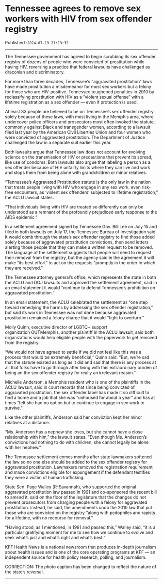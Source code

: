 # Tennessee agrees to remove sex workers with HIV from sex offender registry

Published :`2024-07-19 21:13:32`

---

The Tennessee government has agreed to begin scrubbing its sex offender registry of dozens of people who were convicted of prostitution while having HIV, reversing a practice that federal lawsuits have challenged as draconian and discriminatory.

For more than three decades, Tennessee’s “aggravated prostitution” laws have made prostitution a misdemeanor for most sex workers but a felony for those who are HIV-positive. Tennessee toughened penalties in 2010 by reclassifying prostitution with HIV as a “violent sexual offense” with a lifetime registration as a sex offender — even if protection is used.

At least 83 people are believed to be on Tennessee’s sex offender registry solely because of these laws, with most living in the Memphis area, where undercover police officers and prosecutors most often invoked the statute, commonly against Black and transgender women, according to a lawsuit filed last year by the American Civil Liberties Union and four women who were convicted of aggravated prostitution. The Department of Justice challenged the law in a separate suit earlier this year.

Both lawsuits argue that Tennessee law does not account for evolving science on the transmission of HIV or precautions that prevent its spread, like use of condoms. Both lawsuits also argue that labeling a person as a sex offender because of HIV unfairly limits where they can live and work and stops them from being alone with grandchildren or minor relatives.

“Tennessee’s Aggravated Prostitution statute is the only law in the nation that treats people living with HIV who engage in any sex work, even risk-free encounters, as ‘violent sex offenders’ subjected to lifetime registration,” the ACLU lawsuit states.

“That individuals living with HIV are treated so differently can only be understood as a remnant of the profoundly prejudiced early response to the AIDS epidemic.”

In a settlement agreement signed by Tennessee Gov. Bill Lee on July 15 and filed in both lawsuits on July 17, the Tennessee Bureau of Investigation said it would comb through the state’s sex offender registry to find those added solely because of aggravated prostitution convictions, then send letters alerting those people that they can make a written request to be removed. The language of the settlement suggests that people will need to request their removal from the registry, but the agency said in the agreement it will make “its best effort” to act on the requests “promptly in the order in which they are received.”

The Tennessee attorney general’s office, which represents the state in both the ACLU and DOJ lawsuits and approved the settlement agreement, said in an email statement it would “continue to defend Tennessee’s prohibition on aggravated prostitution.”

In an email statement, the ACLU celebrated the settlement as “one step toward remedying the harms by addressing the sex offender registration,” but said its work in Tennessee was not done because aggravated prostitution remained a felony charge that it would “fight to overturn.”

Molly Quinn, executive director of LGBTQ+ support organization OUTMemphis, another plaintiff in the ACLU lawsuit, said both organizations would help eligible people with the paperwork to get removed from the registry.

“We would not have agreed to settle if we did not feel like this was a process that would be extremely beneficial,” Quinn said. “But, we’re sad that the statute existed as long as it did and sad that there is any process at all that folks have to go through after living with this extraordinary burden of being on the sex offender registry for really an irrelevant reason.”

Michelle Anderson, a Memphis resident who is one of the plaintiffs in the ACLU lawsuit, said in court records that since being convicted of aggravated prostitution, the sex offender label has made it so difficult to find a home and a job that she was “unhoused for about a year” and has at times “felt she had no option but to continue to engage in sex work to survive.”

Like the other plaintiffs, Anderson said her conviction kept her minor relatives at a distance.

“Ms. Anderson has a nephew she loves, but she cannot have a close relationship with him,” the lawsuit states. “Even though Ms. Anderson’s convictions had nothing to do with children, she cannot legally be alone with her nephew.”

The Tennessee settlement comes months after state lawmakers softened the law so no one else should be added to the sex offender registry for aggravated prostitution. Lawmakers removed the registration requirement and made convictions eligible for expungement if the defendant testifies they were a victim of human trafficking.

State Sen. Page Walley (R-Savannah), who supported the original aggravated prostitution law passed in 1991 and co-sponsored the recent bill to amend it, said on the floor of the legislature that the changes do not prevent prosecutors from charging people with a felony for aggravated prostitution. Instead, he said, the amendments undo the 2010 law that put those who are convicted on the registry “along with pedophiles and rapists for a lifetime, with no recourse for removal.”

“Having stood, as I mentioned, in 1991 and passed this,” Walley said, “it is a particular gratifying moment for me to see how we continue to evolve and seek what’s just and what’s right and what’s best.”

KFF Health News is a national newsroom that produces in-depth journalism about health issues and is one of the core operating programs at KFF — an independent source for health policy research, polling, and journalism.

CORRECTION: The photo caption has been changed to reflect the nature of the state’s reversal.

---

